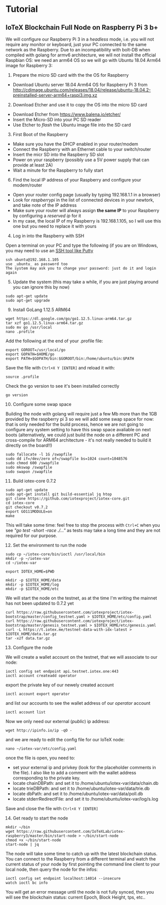 # Tutorial
## IoTeX Blockchain Full Node on Raspberry Pi 3 b+
We will configure our Raspberry Pi 3 in a _headless_ mode, i.e. you will not require any monitor or keyboard, just your PC connected to the same network as the Raspberry. Due to an incompatibility with bolt-DB when compiled with golang for armv6 architecture, we will not install the official Raspbian OS: we need an arm64 OS so we will go with Ubuntu 18.04 Arm64 image for Raspberry 3: 

1. Prepare the micro SD card with the the OS for Raspberry
* Download Ubuntu server 18.04 Arm64 OS for Raspberry Pi 3 from http://cdimage.ubuntu.com/releases/18.04/release/ubuntu-18.04.2-preinstalled-server-arm64+raspi3.img.xz

2. Download Etcher and use it to copy the OS into the micro SD card
* Download Etcher from https://www.balena.io/etcher/
* Insert the Micro-SD into your PC SD reader
* Use Etcher to _flash_ the Ubuntu image file into the SD card

3. First Boot of the Raspberry

* Make sure you have the DHCP enabled in your router/modem
* Connect the Raspberry with an Ethernet cable to your switch/router
* Insert the micr SD into the Raspberry SD slot
* Power on your raspberry (possibly use a 5V power supply that can provide at least 2A)
* Wait a minute for the Raspberry to fully start

6. Find the local IP address of your Raspberry and configure your modem/router
* Open your router config page (usually by typing 192.168.1.1 in a browser)
* Look for _raspberrypi_ in the list of connected devices in your newtork, and take note of the IP address
* Make sure your router will always assign **the same IP** to your Raspberry by configuring a _reserved ip_ for it 
* In my case, the local IP of my Raspberry is 192.168.1.105, so I will use this one but you need to replace it with yours

4. Log in into the Raspberry with SSH

Open a terminal on your PC and type the following (if you are on Windows, you may need to use an [SSH tool like Putty](https://www.chiark.greenend.org.uk/~sgtatham/putty/latest.html)
```
ssh ubuntu@192.168.1.105
use _ubuntu_ as password too
The system may ask you to change your password: just do it and login again
```
5. Update the system (this may take a while, if you are just playing around you can ignore this by now)
```
sudo apt-get update
sudo apt-get upgrade
```
9. Install GoLang 1.12.5 ARM64
```
wget https://dl.google.com/go/go1.12.5.linux-arm64.tar.gz
tar xzf go1.12.5.linux-arm64.tar.gz 
sudo mv go /usr/local
nano .profile
```
Add the following at the end of your .profile file:
```
export GOROOT=/usr/local/go
export GOPATH=$HOME/go
export PATH=$GOPATH/bin:$GOROOT/bin:/home/ubuntu/bin:$PATH
```
Save the file with `Ctrl+X Y [ENTER]` and reload it with:
```
source .profile
```
Check the go version to see it's been installed correctly
```
go version
```
10. Configure some swap space

Building the node with golang will require just a few Mb more than the 1GB provided by the raspberry pi 3 so we will add some swap space for now: that is only needed for the build process, hence we are not going to configure any system setting to have this swap space avaliable on next boots (alternatively, we could just build the node on a different PC and cross-compile for ARM64 architecture - it's not really needed to build it directly on the board!!)
```
sudo fallocate -l 1G /swapfile
sudo dd if=/dev/zero of=/swapfile bs=1024 count=1048576
sudo chmod 600 /swapfile
sudo mkswap /swapfile
sudo swapon /swapfile
```

11. Build iotex-core 0.7.2
```
sudo apt-get update
sudo apt-get install git build-essential jq htop
git clone https://github.com/iotexproject/iotex-core.git
cd iotex-core
git checkout v0.7.2
export GO111MODULE=on
make
```
This will take some time: feel free to stop the process with `Ctrl+C` when you see _"go test -short -race ./..."_ as tests may take a long time and they are not required for our purpose.

12. Set the environment to run the node

```
sudo cp ~/iotex-core/bin/ioctl /usr/local/bin
mkdir -p ~/iotex-var
cd ~/iotex-var

export IOTEX_HOME=$PWD

mkdir -p $IOTEX_HOME/data
mkdir -p $IOTEX_HOME/log
mkdir -p $IOTEX_HOME/etc
```
We will start the node on the testnet, as at the time I'm writing the mainnet has not been updated to 0.7.2 yet
```
curl https://raw.githubusercontent.com/iotexproject/iotex-bootstrap/master/config_testnet.yaml > $IOTEX_HOME/etc/config.yaml
curl https://raw.githubusercontent.com/iotexproject/iotex-bootstrap/master/genesis_testnet.yaml > $IOTEX_HOME/etc/genesis.yaml
curl -L https://t.iotex.me/testnet-data-with-idx-latest > $IOTEX_HOME/data.tar.gz
tar -xzf data.tar.gz
```
13. Configure the node

We will create a wallet account on the testnet, that we will associate to our node:
```
ioctl config set endpoint api.testnet.iotex.one:443
ioctl account createadd operator
```
export the private key of our newely created account
```
ioctl account export operator
```
and list our accounts to see the wallet address of our _operator_ account
```
ioctl account list
```
Now we only need our external (_public_) ip address:
```
wget http://ipinfo.io/ip -qO -
```
and we are ready to edit the config file for our IoTeX node:
```
nano ~/iotex-var/etc/config.yaml
``` 
once the file is open, you need to:
* set your external ip and privkey (look for the placeholder comments in the file). I also like to add a comment with the wallet address corresponding to the private key.
* locate chainDBPath: and set it to /home/ubuntu/iotex-var/data/chain.db
* locate trieDBPath: and set it to /home/ubuntu/iotex-var/data/trie.db
* locate dbPath: and set it to /home/ubuntu/iotex-var/data/poll.db
* locate stderrRedirectFile: and set it to /home/ubuntu/iotex-var/log/s.log

Save and close the file with `Ctrl+X Y [ENTER]`

14. Get ready to start the node

```
mkdir ~/bin
wget https://raw.githubusercontent.com/IoTeXLab/iotex-raspberry3/master/bin/start-node > ~/bin/start-node
chmod +x ~/bin/start-node
start-node | jq
```
The node will take some time to catch up with the latest blockchain status. You can connect to the Raspberry from a different terminal and watch the current status of your node by first pointing the command line client to your local node, then query the node for the infos:

```
ioctl config set endpoint localhost:14014 --insecure
watch ioctl bc info
```
You will get an error message until the node is not fully synced, then you will see the blockchain status: current Epoch, Block Height, tps, etc..
